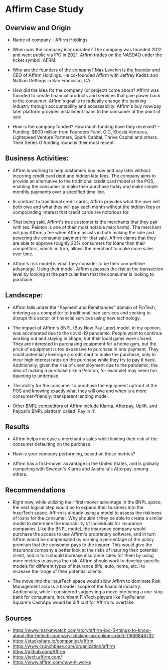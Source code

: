 # Affirm Case Study

## Overview and Origin

* Name of company - Affirm Holdings

* When was the company incorporated? The company was founded 2012 and went public via IPO in 2021. Affirm trades on the NASDAQ under the ticket symbol: AFRM.

* Who are the founders of the company? Max Levchin is the founder and CEO of Affirm Holdings. He co-founded Affirm with Jeffrey Kaditz and Nathan Gettings in San Francisco, CA.

* How did the idea for the company (or project) come about? Affirm was founded to create financial products and services that give power back to the consumer. Affirm's goal is to radically change the banking industry through accountability and accessability. Affirm's buy now/pay later platform provides installment loans to the consumer at the point of sale. 

* How is the company funded? How much funding have they received? - Funding: $800 million from Founders Fund, GIC, Khosla Ventures, Lightspeed Venture Partners, Spark Capital, Thrive Capital and others. Their Series G funding round is their most recent. 


## Business Activities:

* Affirm is working to help customers buy now and pay later without incurring credit card debt and hidden late fees. The company aims to provide an alternative to the traditional credit card model at the POS, enabling the consumer to make their purchase today and make simple monthly payments over a specified time line. 

* In contrast to traditional credit cards, Affirm provides what the user will both owe and what they will pay each month without the hidden fees or compounding interest that credit cards are notorious for. 

* That being said, Affirm's true customer is the merchants that they pair with (ex: Peloton is one of their most notable merchants). The merchant will pay Affirm a fee when Affirm assists in both making the sale and powering the consumer payment for that sale. Affirm claims that they are able to approve roughly 20% consumers for loans than their competitors, which, in turn, allows the merchant to make more sales over time.  

* Affirm's risk model is what they consider to be their competitive advantage. Using their model, Affirm assesses the risk at the transaction level by looking at the particular item that the consumer is looking to purchase. 


## Landscape:

* Affirm falls under the "Payment and Remittances" domain of FinTech, entering as a competitor to traditional loan services and seeking to disrupt this sector of financial services using new technology.

* The impact of Affirm's BNPL (Buy Now Pay Later) model, in my opinion, was accelerated due to the covid-19 pandemic. People want to continue working out and staying in shape, but their local gyms were closed. They are interested in purchasing equipment for a home gym, but the price of equipment is too expensive to purchase in one payment. They could potentially leverage a credit card to make the purchase, only to incur high interest rates on the purchase while they try to pay it back. Additionally, given the rise of unemployment due to the pandemic, the idea of making a purchase (like a Peloton, for example) may seem too daunting to undertake.

* The ability for the consumer to purchase the equipment upfront at the POS and knowing exactly what they will owe and when is  a more consumer-friendly, transparent lending model. 

* Other BNPL competitors of Affirm include Klarna, Afterpay, Uplift, and Paypal's BNPL platform called 'Pay in 4'.


## Results

* Affirm helps increase a merchant's sales while limiting their risk of the consumer defaulting on the purchase. 

* How is your company performing, based on these metrics? 

* Affirm has a first-mover advantage in the United States, and is globally competing with Sweden's Klarna abd Australia's Afterpay, among others.


## Recommendations

* Right now, while utilizing their first-mover advantage in the BNPL space, the next logical step would be to expand their business into the InsurTech space. Affirm is already using a model to assess the riskiness of loans for the consumer. Why shouldn't they be able to create a similar model to determine the insurability of individuals for insurance companies. Like the BNPL model, the insurance company would purchase the access to use Affirm's proprietary software, and in turn Affirm would be compensated by earning a percentage of the policy premium that the consumer pays to the insurer. This would give the insurance company a better look at the risks of insuring their potential client, and in turn should increase insurance sales for them by using more metrics to assess the risk. Affirm should work to develop specific models for different types of insurance (life, auto, home, etc.) to increase the range of their potential clients. 

* The move into the InsurTech space would allow Affirm to dominate Risk Management across a broader scope of the financial industry. Additionally, while I considered suggesting a move into being a one-stop bank for consumers, incumbent FinTech players like PayPal and Square's CashApp would be difficult for Affirm to overtake. 



## Sources

* https://www.marketwatch.com/story/affirm-ipo-5-things-to-know-about-the-fintech-company-shaking-up-online-credit-11606846732
* https://stackshare.io/companies/affirm
* https://www.crunchbase.com/organization/affirm
* https://github.com/Affirm
* https://tech.affirm.com/
* https://www.affirm.com/how-it-works
